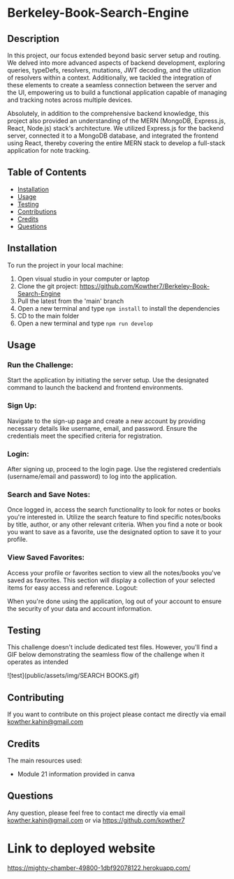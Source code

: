 # Berkeley-Book-Search-Engine



## Description


In this project, our focus extended beyond basic server setup and routing. We delved into more advanced aspects of backend development, exploring queries, typeDefs, resolvers, mutations, JWT decoding, and the utilization of resolvers within a context. Additionally, we tackled the integration of these elements to create a seamless connection between the server and the UI, empowering us to build a functional application capable of managing and tracking notes across multiple devices.

Absolutely, in addition to the comprehensive backend knowledge, this project also provided an understanding of the MERN (MongoDB, Express.js, React, Node.js) stack's architecture. We utilized Express.js for the backend server, connected it to a MongoDB database, and integrated the frontend using React, thereby covering the entire MERN stack to develop a full-stack application for note tracking.

## Table of Contents

- [Installation](#installation)
- [Usage](#usage)
- [Testing](#testing)
- [Contributions](#contributing)
- [Credits](#credits)
- [Questions](#questions)

## Installation

To run the project in your local machine:

1. Open visual studio in your computer or laptop
2. Clone the git project: https://github.com/Kowther7/Berkeley-Book-Search-Engine
3. Pull the latest from the 'main' branch
4. Open a new terminal and type `npm install` to install the dependencies
5. CD to the main folder
6. Open a new terminal and type `npm run develop`

## Usage
### Run the Challenge:

Start the application by initiating the server setup. Use the designated command to launch the backend and frontend environments.

### Sign Up:

Navigate to the sign-up page and create a new account by providing necessary details like username, email, and password. Ensure the credentials meet the specified criteria for registration.

### Login:

After signing up, proceed to the login page. Use the registered credentials (username/email and password) to log into the application.

### Search and Save Notes:

Once logged in, access the search functionality to look for notes or books you're interested in.
Utilize the search feature to find specific notes/books by title, author, or any other relevant criteria.
When you find a note or book you want to save as a favorite, use the designated option to save it to your profile.

### View Saved Favorites:

Access your profile or favorites section to view all the notes/books you've saved as favorites. This section will display a collection of your selected items for easy access and reference.
Logout:

When you're done using the application, log out of your account to ensure the security of your data and account information.

## Testing


This challenge doesn't include dedicated test files. However, you'll find a GIF below demonstrating the seamless flow of the challenge when it operates as intended

![test](public/assets/img/SEARCH BOOKS.gif)

## Contributing

If you want to contribute on this project please contact me directly via email kowther.kahin@gmail.com

## Credits

The main resources used:

- Module 21 information provided in canva


## Questions

Any question, please feel free to contact me directly via email kowther.kahin@gmail.com or via https://github.com/kowther7



# Link to deployed website
https://mighty-chamber-49800-1dbf92078122.herokuapp.com/ 

